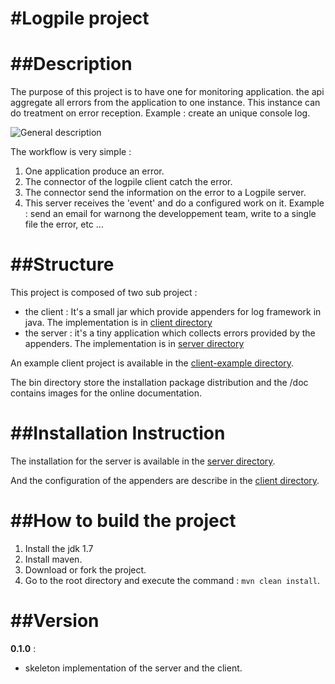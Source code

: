 #Logpile project
=======
##Description 
=======
The purpose of this project is to have one for monitoring application. the api aggregate all errors from the application to one instance. This instance can do treatment on error reception. Example : create an unique console log.

![General description](https://raw.github.com/devlogpile/logpile/v0.2.0/doc/image/general_description.png)

The workflow is very simple :

1. One application produce an error.
2. The connector of the logpile client catch the error.
3. The connector send the information on the error to a Logpile server.
4. This server receives the 'event' and do a configured work on it.
    Example : send an email for warnong the developpement team, write to a single file the error, etc ...

##Structure
=======

This project is composed of two sub project :
* the client : It's a small jar which provide appenders for log framework in java. The implementation is in [client directory](/client)
* the server : it's a tiny application which collects errors provided by the appenders. The implementation is in [server directory](/server)

An example client project is available in the [client-example directory](/client-example).

The bin directory store the installation package distribution and the /doc contains images for the online documentation.

##Installation Instruction
=======

The installation for the server is available in the [server directory](/server).

And the configuration of the appenders are describe in the [client directory](/client).

##How to build the project
=======

1. Install the jdk 1.7
2. Install maven.
2. Download or fork the project.
3. Go to the root directory and execute the command : `mvn clean install`.


##Version
=======
__0.1.0__ : 

* skeleton implementation of the server and the client.
 
